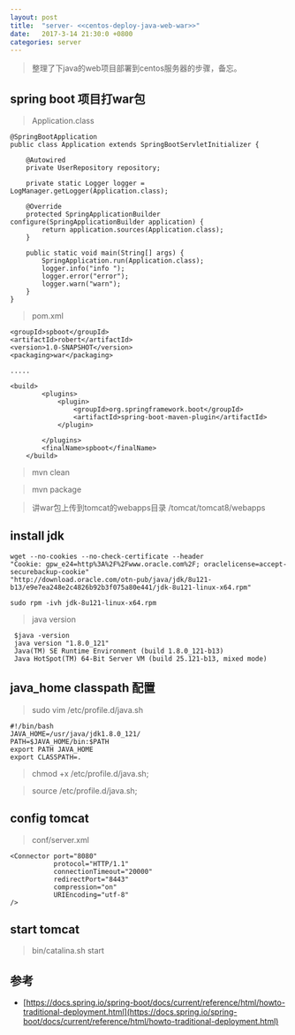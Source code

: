 ```yaml
---
layout: post
title:  "server- <<centos-deploy-java-web-war>>"
date:   2017-3-14 21:30:0 +0800
categories: server
---
```


>整理了下java的web项目部署到centos服务器的步骤，备忘。

## spring boot 项目打war包 
>Application.class

    @SpringBootApplication
    public class Application extends SpringBootServletInitializer {

        @Autowired
        private UserRepository repository;
        
        private static Logger logger = LogManager.getLogger(Application.class);
    
        @Override
        protected SpringApplicationBuilder configure(SpringApplicationBuilder application) {
            return application.sources(Application.class);
        }
    
        public static void main(String[] args) {
            SpringApplication.run(Application.class);
            logger.info("info ");
            logger.error("error");
            logger.warn("warn");
        }
    }

>pom.xml
    
    <groupId>spboot</groupId>
    <artifactId>robert</artifactId>
    <version>1.0-SNAPSHOT</version>
    <packaging>war</packaging>
    
    .....
    
    <build>
            <plugins>
                <plugin>
                    <groupId>org.springframework.boot</groupId>
                    <artifactId>spring-boot-maven-plugin</artifactId>
                </plugin>
    
            </plugins>
            <finalName>spboot</finalName>
        </build>

>mvn clean

>mvn package

>讲war包上传到tomcat的webapps目录 /tomcat/tomcat8/webapps

## install jdk
    wget --no-cookies --no-check-certificate --header 
    "Cookie: gpw_e24=http%3A%2F%2Fwww.oracle.com%2F; oraclelicense=accept-securebackup-cookie" 
    "http://download.oracle.com/otn-pub/java/jdk/8u121-b13/e9e7ea248e2c4826b92b3f075a80e441/jdk-8u121-linux-x64.rpm"
    
    sudo rpm -ivh jdk-8u121-linux-x64.rpm
    
>java version

     $java -version
     java version "1.8.0_121"
     Java(TM) SE Runtime Environment (build 1.8.0_121-b13)
     Java HotSpot(TM) 64-Bit Server VM (build 25.121-b13, mixed mode)

## java_home classpath 配置
>sudo vim /etc/profile.d/java.sh
    
    #!/bin/bash
    JAVA_HOME=/usr/java/jdk1.8.0_121/
    PATH=$JAVA_HOME/bin:$PATH
    export PATH JAVA_HOME
    export CLASSPATH=.

>chmod +x /etc/profile.d/java.sh; 

>source /etc/profile.d/java.sh;


## config tomcat
>conf/server.xml
 
    <Connector port="8080"
               protocol="HTTP/1.1"
               connectionTimeout="20000"
               redirectPort="8443"
               compression="on"
               URIEncoding="utf-8"
    />

## start tomcat
>bin/catalina.sh start

## 参考

* [https://docs.spring.io/spring-boot/docs/current/reference/html/howto-traditional-deployment.html](https://docs.spring.io/spring-boot/docs/current/reference/html/howto-traditional-deployment.html)